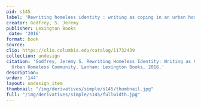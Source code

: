 ```yaml
---
pid: s145
label: 'Rewriting homeless identity : writing as coping in an urban homeless community'
creator: Godfrey, S. Jeremy
publisher: Lexington Books
_date: '2016'
format: book
source:
clio: https://clio.columbia.edu/catalog/11732439
collection: undesign
citation: 'Godfrey, Jeremy S. Rewriting Homeless Identity: Writing as Coping in an
  Urban Homeless Community. Lanham: Lexington Books, 2016.'
description:
order: '144'
layout: undesign_item
thumbnail: "/img/derivatives/simple/s145/thumbnail.jpg"
full: "/img/derivatives/simple/s145/fullwidth.jpg"
---
```

